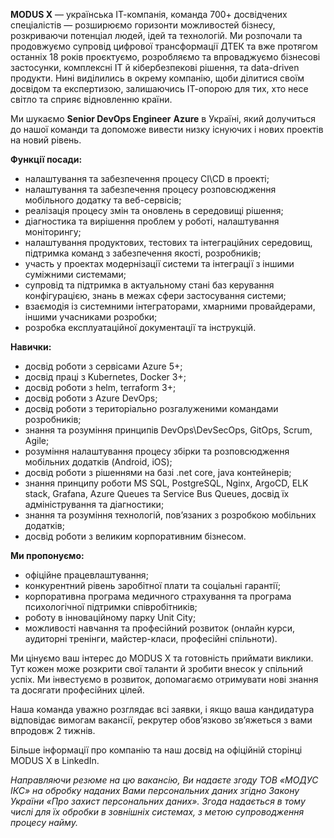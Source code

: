 **MODUS X** — українська ІТ-компанія, команда 700+ досвідчених спеціалістів —
розширюємо горизонти можливостей бізнесу, розкриваючи потенціал людей, ідей та
технологій. Ми розпочали та продовжуємо супровід цифрової трансформації ДТЕК
та вже протягом останніх 18 років проєктуємо, розробляємо та впроваджуємо
бізнесові застосунки, комплексні ІТ й кібербезпекові рішення, та data-driven
продукти. Нині виділились в окрему компанію, щоби ділитися своїм досвідом та
експертизою, залишаючись ІТ-опорою для тих, хто несе світло та сприяє
відновленню країни.

  
Ми шукаємо **Senior DevOps Engineer** **Azure** в Україні, який долучиться до
нашої команди та допоможе вивести низку існуючих і нових проектів на новий
рівень.

  
**Функції посади:**

  * налаштування та забезпечення процесу CI\CD в проекті;
  * налаштування та забезпечення процесу розповсюдження мобільного додатку та веб-сервісів;
  * реалізація процесу змін та оновлень в середовищі рішення;
  * діагностика та вирішення проблем у роботі, налаштування моніторингу;
  * налаштування продуктових, тестових та інтеграційних середовищ, підтримка команд з забезпечення якості, розробників;
  * участь у проектах модернізації системи та інтеграції з іншими суміжними системами;
  * супровід та підтримка в актуальному стані баз керування конфігурацією, знань в межах сфери застосування системи;
  * взаємодія із системними інтеграторами, хмарними провайдерами, іншими учасниками розробки;
  * розробка експлуатаційної документації та інструкцій.

  
**Навички:**

  * досвід роботи з сервісами Azure 5+;
  * досвід праці з Kubernetes, Docker 3+;
  * досвід роботи з helm, terraform 3+;
  * досвід роботи з Azure DevOps;
  * досвід роботи з територіально розгалуженими командами розробників;
  * знання та розуміння принципів DevOps\DevSecOps, GitOps, Scrum, Agile;
  * розуміння налаштування процесу збірки та розповсюдження мобільних додатків (Android, iOS);
  * досвід роботи з рішеннями на базі .net core, java контейнерів;
  * знання принципу роботи MS SQL, PostgreSQL, Nginx, ArgoCD, ELK stack, Grafana, Azure Queues та Service Bus Queues, досвід їх адміністрування та діагностики;
  * знання та розуміння технологій, пов’язаних з розробкою мобільних додатків;
  * досвід роботи з великим корпоративним бізнесом.

  
**Ми пропонуємо:**

  * офіційне працевлаштування;
  * конкурентний рівень заробітної плати та соціальні гарантії;
  * корпоративна програма медичного страхування та програма психологічної підтримки співробітників;
  * роботу в інноваційному парку Unit City;
  * можливості навчання та професійний розвиток (онлайн курси, аудиторні тренінги, майстер-класи, професійні спільноти).

  
Ми цінуємо ваш інтерес до MODUS X та готовність приймати виклики. Тут кожен
може розкрити свої таланти й зробити внесок у спільний успіх. Ми інвестуємо в
розвиток, допомагаємо отримувати нові знання та досягати професійних цілей.

  
Наша команда уважно розглядає всі заявки, і якщо ваша кандидатура відповідає
вимогам вакансії, рекрутер обов’язково зв’яжеться з вами впродовж 2 тижнів.

  
Більше інформації про компанію та наш досвід на офіційній сторінці MODUS X в
LinkedIn.

  
_Направляючи резюме на цю вакансію, Ви надаєте згоду ТОВ «МОДУС ІКС» на
обробку наданих Вами персональних даних згідно Закону України «Про захист
персональних даних». Згода надається в тому числі для їх обробки в зовнішніх
системах, з метою супроводження процесу найму._
